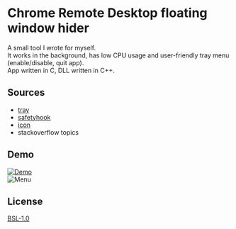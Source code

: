 # Chrome Remote Desktop floating window hider
A small tool I wrote for myself.  
It works in the background, has low CPU usage and user-friendly tray menu (enable/disable, quit app).  
App written in C, DLL written in C++.

## Sources
- [tray](https://github.com/zserge/tray)  
- [safetyhook](https://github.com/cursey/safetyhook)  
- [icon](https://www.flaticon.com/free-icon/laptop_955032)  
- stackoverflow topics

## Demo
[![Demo](https://img.youtube.com/vi/oI32j0lZVA8/hqdefault.jpg)](https://www.youtube.com/watch?v=oI32j0lZVA8)  
![Menu](https://i.imgur.com/BsjWzYH.png)

## License
[BSL-1.0](https://choosealicense.com/licenses/bsl-1.0/)